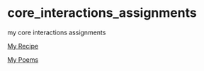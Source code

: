 # core_interactions_assignments
my core interactions assignments



[My Recipe](https://github.com/VenusGoyard/core_interactions_assignments/tree/main/recipe)


[My Poems](https://github.com/VenusGoyard/core_interactions_assignments/tree/main/poem)

